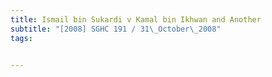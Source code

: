 ```yaml
---
title: Ismail bin Sukardi v Kamal bin Ikhwan and Another 
subtitle: "[2008] SGHC 191 / 31\_October\_2008"
tags:


---
```


